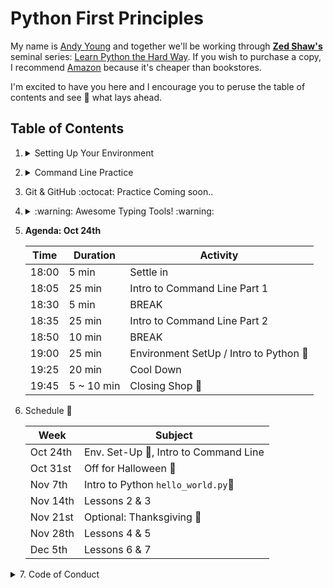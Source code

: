 # **Python First Principles**

My name is [Andy Young](http://www.atydev.com) and together we'll be working through [**Zed Shaw's**](https://zedshaw.com/) seminal series: [Learn Python the Hard Way](https://learnpythonthehardway.org/python3/). If you wish to purchase a copy, I recommend [Amazon](https://www.amazon.com/dp/0134692888/ref=cm_sw_r_tw_dp_U_x_zINWBbFZ3SCM1) because it's cheaper than bookstores.

I'm excited to have you here and I encourage you to peruse the table of contents and see :eyes: what lays ahead.

## Table of Contents

<!-- 1. [Setting Up Your Environment :computer:](#setup)

2. [Command Line Practice :neckbeard:](#cli)

3. [Version Control _**Git**_ &amp; _**GitHub**_ :octocat:](#git)

4. [Touch Typing Resources :musical_keyboard:](#typing)

5. [Schedule :calendar:](#schedule)

6. [Code of Conduct :checkered_flag:](#appendix)

--- -->

1.  <details><summary><a id="setup">Setting Up Your Environment</a></summary>

     - [VSCode Editor](https://code.visualstudio.com/)
     - [Google Chrome Browser](https://www.google.com/chrome/)
     - [iTerm2](https://www.iterm2.com/) (for macOS) or [**Git** for Windows](https://gitforwindows.org/)
     - [Python 3.7.0](https://www.python.org/)
     - [Slack IRC](https://slack.com/downloads/osx) and get the [BCC Slack Pass](https://slackpass.io/bootcamperscollective)
     - [CheatSheet](https://mediaatelier.com/CheatSheet/?lang=en) (macOS)
     - [Spectacle](https://www.spectacleapp.com/) (macOS)

    - Optional (Recommended) Application Extensions
        - Chrome Extensions:
            - [PySearch](https://chrome.google.com/webstore/detail/pysearch/mgafifalcjnaabbfdhindeageajlijjk)
            - [py3redirect](https://chrome.google.com/webstore/detail/py3redirect/codfjigcljdnlklcaopdciclmmdandig)
            - [MDN Search](https://chrome.google.com/webstore/detail/mdn-search/ffpifaemeofjmncjdbegmbpcdaemkeoc) (JavaScript Land :wink:)
            - [Octotree](https://chrome.google.com/webstore/detail/octotree/bkhaagjahfmjljalopjnoealnfndnagc?hl=en-US)
            - [ZenHub](https://app.zenhub.com/login)

        - VSCode Extensions (find these in VSCode Extension Market Place):
            - **Python** by _Microsoft_
            - **Path Intellisence** by _Christian Kohler_
            - **Output Colorizer** by _IBM_
            - **Code Runner** by _Jun Han_
   </details>


2.  <details><summary><a id="cli">Command Line Practice</a></summary>

      - [CLI First Principles](https://andy-young.github.io/CLI-First-Principles/lessons/setup.html)
      - [Unix CLI Trainer](https://andy-young.github.io/CLI-First-Principles/commands.html)
      - [Windows CLI Trainer](https://andy-young.github.io/CLI-First-Principles/windowcmds.html)

    </details>

3. <a id="git">Git &amp; GitHub :octocat: Practice Coming soon..</a>

4. <details><summary><a id="typing">:warning: Awesome Typing Tools! :warning:</a></summary>

    These tools are challenging. You may get discouraged, but stick with it.<br/>Practice a little bit each day, and you'll see improvement.<br/>Gtypist is a CLI tool that may be difficult to install, I will help you with that.<br/>It's one of the best tools I've every used to improve
   touch typing :godmode:

    - [Python Typing Practice](https://typing.io/lesson/python/mercurial/merge.py/1) 35 wpm is a good goal.
    - [Gtypist](https://www.gnu.org/software/gtypist/index.html#downloading)
    - [TyprrBurn](https://www.gnu.org/software/gtypist/index.html#downloading)
   </details>

5. **Agenda: Oct 24th**

   | Time  | Duration | Activity |
   | ------|----------|----------|
   | 18:00 | 5 min    | Settle in|
   | 18:05 | 25 min   | Intro to Command Line Part 1 |
   | 18:30 | 5 min    | BREAK |
   | 18:35 | 25 min   | Intro to Command Line Part 2 |
   | 18:50 | 10 min   | BREAK |
   | 19:00 | 25 min   | Environment SetUp / Intro to Python :snake: |
   | 19:25 | 20 min   | Cool Down |
   | 19:45 | 5 ~ 10 min    | Closing Shop :closed_lock_with_key:|

6. <a id="schedule">Schedule :calendar:</a>

   | Week     | Subject                                     |
   | -------- | ------------------------------------------- |
   | Oct 24th | Env. Set-Up :wrench:, Intro to Command Line |
   | Oct 31st | Off for Halloween 🎃                        |
   | Nov 7th  | Intro to Python `hello_world.py`:snake:     |
   | Nov 14th | Lessons 2 &amp; 3                           |
   | Nov 21st | Optional: Thanksgiving :turkey:             |
   | Nov 28th | Lessons 4 &amp; 5                           |
   | Dec 5th  | Lessons 6 &amp; 7                           |


<details><summary>7. <a id="appendix">Code of Conduct</a></summary>

      - [BCC Code of Conduct](https://github.com/andy-young/Python-First-Principles/blob/master/Admin/CodeOfConduct.md)
      - [SecureSet Special Instructions](https://github.com/andy-young/Python-First-Principles/blob/master/Admin/SecureSetInfo.md)
      - [LICENSE](https://github.com/andy-young/Python-First-Principles/blob/master/Admin/LICENSE)
</details>
